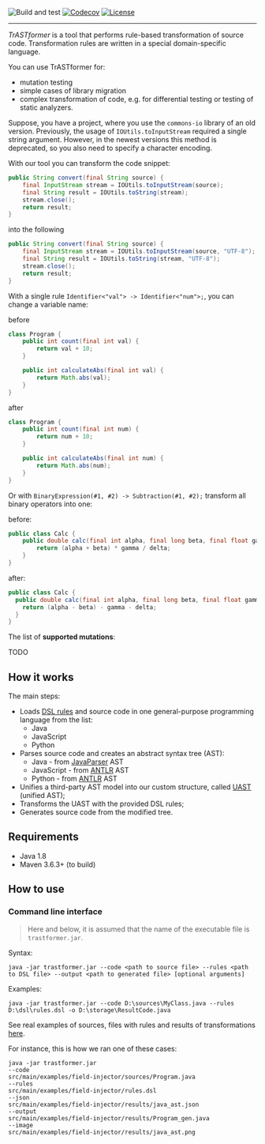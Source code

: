![Build and test](https://github.com/cqfn/trastformer/workflows/Build%20and%20test/badge.svg)
[![Codecov](https://codecov.io/gh/cqfn/trastformer/branch/master/graph/badge.svg)](https://codecov.io/gh/cqfn/trastformer)
[![License](https://img.shields.io/badge/license-MIT-green.svg)](https://github.com/cqfn/trastformer/blob/master/LICENSE.txt)
___


*TrASTformer* is a tool that performs rule-based transformation of source code.
Transformation rules are written in a special domain-specific language.

You can use TrASTformer for:
- mutation testing
- simple cases of library migration
- complex transformation of code, e.g. for differential testing or testing of static analyzers.

Suppose, you have a project, where you use the `commons-io` library of an old version.
Previously, the usage of `IOUtils.toInputStream` required a single string argument.
However, in the newest versions this method is deprecated, so you also need to specify a character encoding.

With our tool you can transform the code snippet:

```java
public String convert(final String source) {
    final InputStream stream = IOUtils.toInputStream(source);
    final String result = IOUtils.toString(stream);
    stream.close();
    return result;
}
```

into the following

```java
public String convert(final String source) {
    final InputStream stream = IOUtils.toInputStream(source, "UTF-8");
    final String result = IOUtils.toString(stream, "UTF-8");
    stream.close();
    return result;
}
```

With a single rule `Identifier<"val"> -> Identifier<"num">;`, you can change a variable name:

before

```java
class Program {
    public int count(final int val) {
        return val + 10;
    }

    public int calculateAbs(final int val) {
        return Math.abs(val);
    }
}
```

after

```java
class Program {
    public int count(final int num) {
        return num + 10;
    }

    public int calculateAbs(final int num) {
        return Math.abs(num);
    }
}
```

Or with `BinaryExpression(#1, #2) -> Subtraction(#1, #2);` transform all binary operators into one:

before:

```java
public class Calc {
    public double calc(final int alpha, final long beta, final float gamma, final double delta) {
        return (alpha + beta) * gamma / delta;
    }
}
```

after:

```java
public class Calc {
  public double calc(final int alpha, final long beta, final float gamma, final double delta) {
    return (alpha - beta) - gamma - delta;
  }
}
```



The list of **supported mutations**:

TODO


## How it works

The main steps:

- Loads [DSL rules](https://github.com/cqfn/astranaut#domain-specific-language) and source code in one general-purpose programming language from the list:
    - Java
    - JavaScript
    - Python
- Parses source code and creates an abstract syntax tree (AST):
    - Java - from [JavaParser](https://javaparser.org/) AST
    - JavaScript - from [ANTLR](https://github.com/antlr/grammars-v4/tree/master/javascript/javascript) AST
    - Python - from [ANTLR](https://github.com/antlr/grammars-v4/tree/master/python/python) AST
- Unifies a third-party AST model into our custom structure, called [UAST](https://github.com/cqfn/uast) (unified AST);
- Transforms the UAST with the provided DSL rules;
- Generates source code from the modified tree.

## Requirements

* Java 1.8
* Maven 3.6.3+ (to build)

## How to use

### Command line interface

> Here and below, it is assumed that the name of the executable file is `trastformer.jar`.

Syntax:

```
java -jar trastformer.jar --code <path to source file> --rules <path to DSL file> --output <path to generated file> [optional arguments] 
```

Examples:

```
java -jar trastformer.jar --code D:\sources\MyClass.java --rules D:\dsl\rules.dsl -o D:\storage\ResultCode.java
```

See real examples of sources, files with rules and results of transformations [here](src/main/examples).

For instance, this is how we ran one of these cases:

```
java -jar trastformer.jar
--code
src/main/examples/field-injector/sources/Program.java
--rules
src/main/examples/field-injector/rules.dsl
--json
src/main/examples/field-injector/results/java_ast.json
--output
src/main/examples/field-injector/results/Program_gen.java
--image
src/main/examples/field-injector/results/java_ast.png
```
